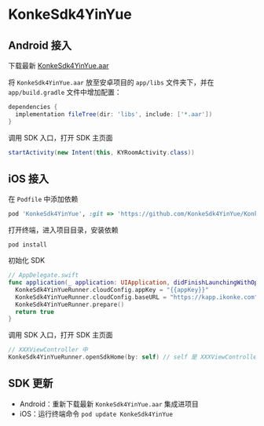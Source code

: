 # KonkeSdk4YinYue

## Android 接入

下载最新 [KonkeSdk4YinYue.aar](https://github.com/KonkeSdk4YinYue/KonkeSdk4YinYue/raw/main/KonkeSdk4YinYue.aar)

将 `KonkeSdk4YinYue.aar` 放至安卓项目的 `app/libs` 文件夹下，并在 `app/build.gradle` 文件中增加配置：

```groovy
dependencies {
  implementation fileTree(dir: 'libs', include: ['*.aar'])
}
```

调用 SDK 入口，打开 SDK 主页面

```java
startActivity(new Intent(this, KYRoomActivity.class))
```

## iOS 接入

在 `Podfile` 中添加依赖

```ruby
pod 'KonkeSdk4YinYue', :git => 'https://github.com/KonkeSdk4YinYue/KonkeSdk4YinYue.git'
```

打开终端，进入项目目录，安装依赖

```shell
pod install
```
初始化 SDK

```swift
// AppDelegate.swift
func application(_ application: UIApplication, didFinishLaunchingWithOptions launchOptions: [UIApplication.LaunchOptionsKey: Any]?) -> Bool {
  KonkeSdk4YinYueRunner.cloudConfig.appKey = "{{appKey}}"
  KonkeSdk4YinYueRunner.cloudConfig.baseURL = "https://kapp.ikonke.com"
  KonkeSdk4YinYueRunner.prepare()
  return true
}
```

调用 SDK 入口，打开 SDK 主页面

```swift
// XXXViewController 中
KonkeSdk4YinYueRunner.openSdkHome(by: self) // self 是 XXXViewController
```

## SDK 更新

- Android：重新下载最新 `KonkeSdk4YinYue.aar` 集成进项目
- iOS：运行终端命令 `pod update KonkeSdk4YinYue`
